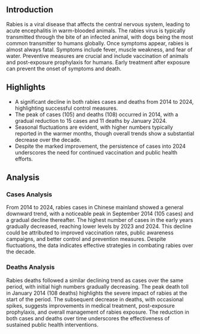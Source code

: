 ## Introduction

Rabies is a viral disease that affects the central nervous system, leading to acute encephalitis in warm-blooded animals. The rabies virus is typically transmitted through the bite of an infected animal, with dogs being the most common transmitter to humans globally. Once symptoms appear, rabies is almost always fatal. Symptoms include fever, muscle weakness, and fear of water. Preventive measures are crucial and include vaccination of animals and post-exposure prophylaxis for humans. Early treatment after exposure can prevent the onset of symptoms and death.

## Highlights

- A significant decline in both rabies cases and deaths from 2014 to 2024, highlighting successful control measures. <br/>
- The peak of cases (105) and deaths (108) occurred in 2014, with a gradual reduction to 15 cases and 11 deaths by January 2024. <br/>
- Seasonal fluctuations are evident, with higher numbers typically reported in the warmer months, though overall trends show a substantial decrease over the decade. <br/>
- Despite the marked improvement, the persistence of cases into 2024 underscores the need for continued vaccination and public health efforts.

## Analysis

### Cases Analysis
From 2014 to 2024, rabies cases in Chinese mainland showed a general downward trend, with a noticeable peak in September 2014 (105 cases) and a gradual decline thereafter. The highest number of cases in the early years gradually decreased, reaching lower levels by 2023 and 2024. This decline could be attributed to improved vaccination rates, public awareness campaigns, and better control and prevention measures. Despite fluctuations, the data indicates effective strategies in combating rabies over the decade.

### Deaths Analysis
Rabies deaths followed a similar declining trend as cases over the same period, with initial high numbers gradually decreasing. The peak death toll in January 2014 (108 deaths) highlights the severe impact of rabies at the start of the period. The subsequent decrease in deaths, with occasional spikes, suggests improvements in medical treatment, post-exposure prophylaxis, and overall management of rabies exposure. The reduction in both cases and deaths over time underscores the effectiveness of sustained public health interventions.
